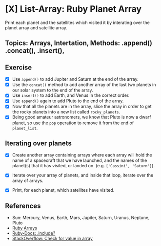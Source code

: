 # [X] List-Array: Ruby Planet Array

Print each planet and the satellites which visited it by interating over the planet array and satellite array.

## Topics: Arrays, Intertation, Methods: .append() .concat(), .insert(), 

## Exercise

- [X] Use `append()` to add Jupiter and Saturn at the end of the array.
- [X] Use the `concat()` method to add another array of the last two planets in our solar system to the end of the array.
- [X] Use `insert()` to add Earth, and Venus in the correct order.
- [X] Use `append()` again to add Pluto to the end of the array.
- [X] Now that all the planets are in the array, slice the array in order to get the rocky planets into a new list called `rocky_planets`.
- [X] Being good amateur astronomers, we know that Pluto is now a dwarf planet, so use the `pop` operation to remove it from the end of `planet_list`.

## Iterating over planets

- [X] Create another array containing arrays where each array will hold the name of a spacecraft that we have launched, and the names of the planet(s) that it has visited, or landed on. (e.g. `['Cassini', 'Saturn']`).
- [X] Iterate over your array of planets, and inside that loop, iterate over the array of arrays. 
- [X] Print, for each planet, which satellites have visited.


## References

- Sun:  Mercury, Venus, Earth, Mars, Jupiter, Saturn, Uranus, Neptune, Pluto
- [Ruby Arrays](http://ruby-doc.org/core-2.4.2/Array.html)
- [Ruby-Docs: .include?](http://ruby-doc.org/core-2.4.2/Array.html#method-i-include-3F)
- [StackOverflow: Check for value in array](https://stackoverflow.com/questions/1986386/check-if-a-value-exists-in-an-array-in-ruby)

